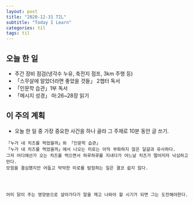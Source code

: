 ```yaml
---
layout: post
title: "2020-12-31 TIL"
subtitle: "Today I Learn"
categories: til
tags: til
---
```


## 오늘 한 일
   - 주간 장비 점검(냉각수 누유, 축전지 점프, 3km 주행 등)
   - 「스무살에 알았더라면 좋았을 것들」 2챕터 독서
   - 「인문학 습관」1부 독서
   - 「메시지 성경」 마:26~28장 읽기

## 이 주의 계획
- 오늘 한 일 중 가장 중요한 사건을 하나 골라 그 주제로 10분 동안 글 쓰기.
```
「누가 내 치즈를 먹었을까」와 「인문학 습관」
「누가 내 치즈를 먹었을까」에서 나오는 미로는 아직 부화하지 않은 달걀과 유사하다.   
그저 어디에선가 오는 치즈를 먹으면서 하루하루를 지내다가 어느날 치즈가 떨어지자 낙심하고 만다.   
모험을 결심했지만 어둡고 막막한 미로를 탐험하는 일은 결코 쉽지 않다.   




어미 닭이 주는 영양분으로 살아가다가 알을 깨고 나와야 할 시기가 되면 그는 도전해야한다.
```


